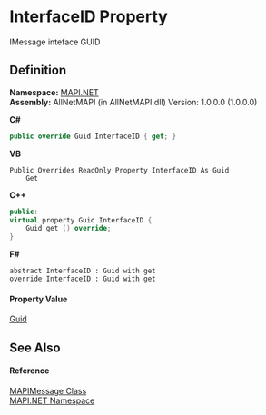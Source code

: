 # InterfaceID Property


IMessage inteface GUID



## Definition
**Namespace:** <a href="5bef4637-66f8-16d4-e5f4-4d0da57a1538.md">MAPI.NET</a>  
**Assembly:** AllNetMAPI (in AllNetMAPI.dll) Version: 1.0.0.0 (1.0.0.0)

**C#**
``` C#
public override Guid InterfaceID { get; }
```
**VB**
``` VB
Public Overrides ReadOnly Property InterfaceID As Guid
	Get
```
**C++**
``` C++
public:
virtual property Guid InterfaceID {
	Guid get () override;
}
```
**F#**
``` F#
abstract InterfaceID : Guid with get
override InterfaceID : Guid with get
```



#### Property Value
<a href="https://learn.microsoft.com/dotnet/api/system.guid" target="_blank" rel="noopener noreferrer">Guid</a>

## See Also


#### Reference
<a href="29b8d96c-1ec2-828d-35a5-fae12d8802c8.md">MAPIMessage Class</a>  
<a href="5bef4637-66f8-16d4-e5f4-4d0da57a1538.md">MAPI.NET Namespace</a>  
